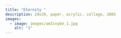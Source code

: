 ```yaml
---
title: "Eternity "
description: 29x39, paper, acrylic, collage, 2005
images:
  - image: images/amžinybė_1.jpg
    alt: "1"
---
```


